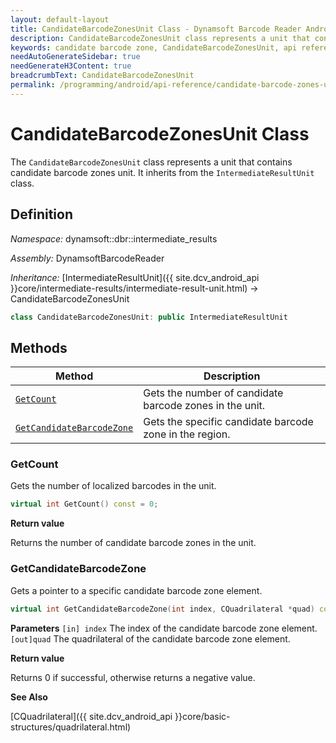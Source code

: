 ```yaml
---
layout: default-layout
title: CandidateBarcodeZonesUnit Class - Dynamsoft Barcode Reader Android Edition
description: CandidateBarcodeZonesUnit class represents a unit that contains candidate barcode zones unit. It inherits from the IntermediateResultUnit class.
keywords: candidate barcode zone, CandidateBarcodeZonesUnit, api reference
needAutoGenerateSidebar: true
needGenerateH3Content: true
breadcrumbText: CandidateBarcodeZonesUnit
permalink: /programming/android/api-reference/candidate-barcode-zones-unit.html
---
```


# CandidateBarcodeZonesUnit Class

The `CandidateBarcodeZonesUnit` class represents a unit that contains candidate barcode zones unit. It inherits from the `IntermediateResultUnit` class.

## Definition

*Namespace:* dynamsoft::dbr::intermediate_results

*Assembly:* DynamsoftBarcodeReader

*Inheritance:* [IntermediateResultUnit]({{ site.dcv_android_api }}core/intermediate-results/intermediate-result-unit.html) -> CandidateBarcodeZonesUnit

```cpp
class CandidateBarcodeZonesUnit: public IntermediateResultUnit
```

## Methods

| Method                            | Description |
|-----------------------------------|-------------|
| [`GetCount`](#getcount)           | Gets the number of candidate barcode zones in the unit.|
| [`GetCandidateBarcodeZone`](#getcandidatebarcodezone)           | Gets the specific candidate barcode zone in the region.|

### GetCount

Gets the number of localized barcodes in the unit.

```cpp
virtual int GetCount() const = 0;
```

**Return value**

Returns the number of candidate barcode zones in the unit.


### GetCandidateBarcodeZone

Gets a pointer to a specific candidate barcode zone element.

```cpp
virtual int GetCandidateBarcodeZone(int index, CQuadrilateral *quad) const = 0;
```

**Parameters**
`[in] index` The index of the candidate barcode zone element.
`[out]quad` The quadrilateral of the candidate barcode zone element.

**Return value**

Returns 0 if successful, otherwise returns a negative value.

**See Also**

[CQuadrilateral]({{ site.dcv_android_api }}core/basic-structures/quadrilateral.html)
